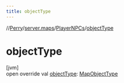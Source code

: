 ```yaml
---
title: objectType
---
```

//[Perry](../../../index.html)/[server.maps](../index.html)/[PlayerNPCs](index.html)/[objectType](object-type.html)



# objectType



[jvm]\
open override val [objectType](object-type.html): [MapObjectType](../-map-object-type/index.html)





